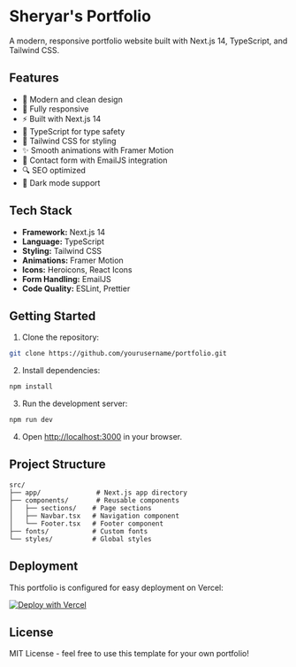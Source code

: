 # Sheryar's Portfolio

A modern, responsive portfolio website built with Next.js 14, TypeScript, and Tailwind CSS.

## Features

- 🎨 Modern and clean design
- 📱 Fully responsive
- ⚡ Built with Next.js 14
- 🎯 TypeScript for type safety
- 💅 Tailwind CSS for styling
- ✨ Smooth animations with Framer Motion
- 📧 Contact form with EmailJS integration
- 🔍 SEO optimized
- 🌙 Dark mode support

## Tech Stack

- **Framework:** Next.js 14
- **Language:** TypeScript
- **Styling:** Tailwind CSS
- **Animations:** Framer Motion
- **Icons:** Heroicons, React Icons
- **Form Handling:** EmailJS
- **Code Quality:** ESLint, Prettier

## Getting Started

1. Clone the repository:
```bash
git clone https://github.com/yourusername/portfolio.git
```

2. Install dependencies:
```bash
npm install
```

3. Run the development server:
```bash
npm run dev
```

4. Open [http://localhost:3000](http://localhost:3000) in your browser.

## Project Structure

```
src/
├── app/              # Next.js app directory
├── components/       # Reusable components
│   ├── sections/    # Page sections
│   ├── Navbar.tsx   # Navigation component
│   └── Footer.tsx   # Footer component
├── fonts/           # Custom fonts
└── styles/          # Global styles
```

## Deployment

This portfolio is configured for easy deployment on Vercel:

[![Deploy with Vercel](https://vercel.com/button)](https://vercel.com/new/clone?repository-url=https://github.com/yourusername/portfolio)

## License

MIT License - feel free to use this template for your own portfolio!
